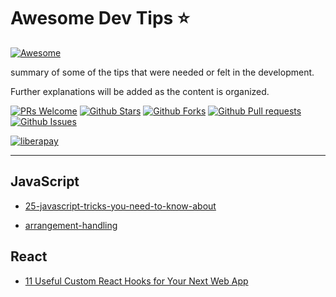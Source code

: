 # Awesome Dev Tips ⭐️

[![Awesome](https://cdn.rawgit.com/sindresorhus/awesome/d7305f38d29fed78fa85652e3a63e154dd8e8829/media/badge.svg)](https://github.com/Dev-JeromeBaek/awesome-dev-tips)

summary of some of the tips that were needed or felt in the development.

Further explanations will be added as the content is organized.

[![PRs Welcome](https://img.shields.io/badge/PRs-welcome-brightgreen.svg)](https://github.com/Dev-JeromeBaek/awesome-dev-tips/pulls)
[![Github Stars](https://img.shields.io/github/stars/Dev-JeromeBaek/awesome-dev-tips.svg?color=ff69b4)](https://github.com/Dev-JeromeBaek/awesome-dev-tips/stars)
[![Github Forks](https://img.shields.io/github/forks/Dev-JeromeBaek/awesome-dev-tips.svg?color=important)](https://github.com/Dev-JeromeBaek/awesome-dev-tips/forks)
[![Github Pull requests](https://img.shields.io/github/issues-pr/Dev-JeromeBaek/awesome-dev-tips.svg?color=blueviolet)](https://github.com/Dev-JeromeBaek/awesome-dev-tips/pulls)
[![Github Issues](https://img.shields.io/github/issues/Dev-JeromeBaek/awesome-dev-tips.svg?color=yellow)](https://github.com/Dev-JeromeBaek/awesome-dev-tips/issues)

<!--
[![Hits](https://hits.seeyoufarm.com/api/count/incr/badge.svg?url=https%3A%2F%2Fgithub.com%2FDev-Jeromebaek%2Fawesome-dev-tips&count_bg=%2379C83D&title_bg=%23555555&icon=tinder.svg&icon_color=%23EF652E&title=hits&edge_flat=false)](https://hits.seeyoufarm.com) -->

<!-- [![CII Best Practices](https://bestpractices.coreinfrastructure.org/projects/3424/badge)](https://bestpractices.coreinfrastructure.org/projects/3424) -->

[![liberapay](https://liberapay.com/assets/widgets/donate.svg)](https://liberapay.com/SeungYeob/donate)

---

## JavaScript

- [25-javascript-tricks-you-need-to-know-about](https://github.com/Dev-JeromeBaek/awesome-dev-tips/tree/master/js/25-javascript-tricks-you-need-to-know-about)

- [arrangement-handling](https://github.com/Dev-JeromeBaek/awesome-dev-tips/tree/master/js/arrangement-handling)

## React

- [11 Useful Custom React Hooks for Your Next Web App](https://blog.bitsrc.io/11-useful-custom-react-hooks-for-your-next-app-c66307cf0f0c)
